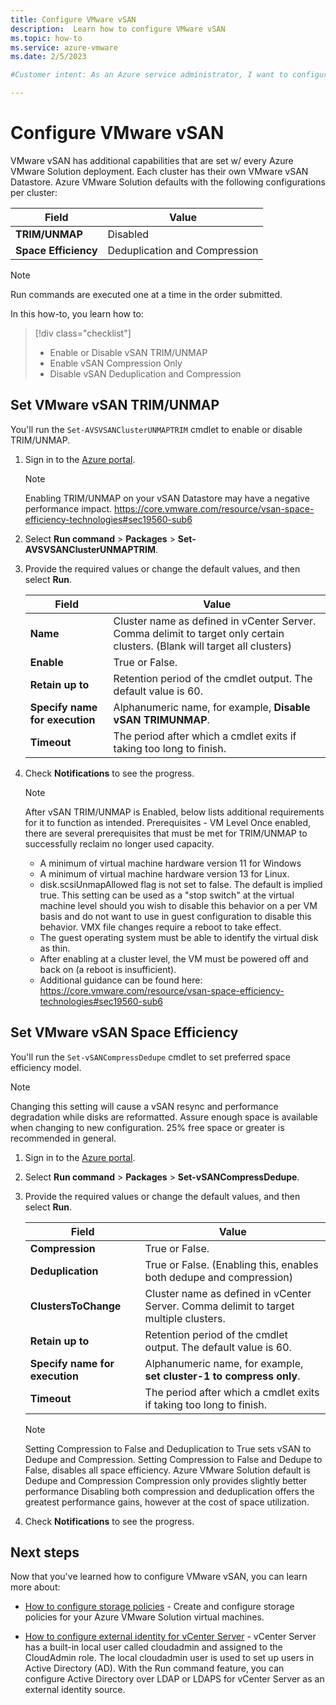 ```yaml
---
title: Configure VMware vSAN
description:  Learn how to configure VMware vSAN
ms.topic: how-to
ms.service: azure-vmware
ms.date: 2/5/2023

#Customer intent: As an Azure service administrator, I want to configure VMware vSAN.

---
```


# Configure VMware vSAN

VMware vSAN has additional capabilities that are set w/ every Azure VMware Solution deployment.  Each cluster has their own VMware vSAN Datastore.
Azure VMware Solution defaults with the following configurations per cluster:

   | **Field** | **Value** |
   | --- | --- |
   | **TRIM/UNMAP** | Disabled |
   | **Space Efficiency** | Deduplication and Compression |

> [!NOTE]
> Run commands are executed one at a time in the order submitted.

In this how-to, you learn how to:

> [!div class="checklist"]
> * Enable or Disable vSAN TRIM/UNMAP
> * Enable vSAN Compression Only
> * Disable vSAN Deduplication and Compression

## Set VMware vSAN TRIM/UNMAP

You'll run the `Set-AVSVSANClusterUNMAPTRIM` cmdlet to enable or disable TRIM/UNMAP.

1. Sign in to the [Azure portal](https://portal.azure.com).

   >[!NOTE]
   >Enabling TRIM/UNMAP on your vSAN Datastore may have a negative performance impact.
   >https://core.vmware.com/resource/vsan-space-efficiency-technologies#sec19560-sub6

1. Select **Run command** > **Packages** > **Set-AVSVSANClusterUNMAPTRIM**.

1. Provide the required values or change the default values, and then select **Run**.

   | **Field** | **Value** |
   | --- | --- |
   | **Name**  | Cluster name as defined in vCenter Server. Comma delimit to target only certain clusters. (Blank will target all clusters) |
   | **Enable**  | True or False. |
   | **Retain up to**  | Retention period of the cmdlet output. The default value is 60.  |
   | **Specify name for execution**  | Alphanumeric name, for example, **Disable vSAN TRIMUNMAP**.  |
   | **Timeout**  |  The period after which a cmdlet exits if taking too long to finish.  |

1. Check **Notifications** to see the progress.
   >[!NOTE]
   >After vSAN TRIM/UNMAP is Enabled, below lists additional requirements for it to function as intended.
   >Prerequisites -  VM Level
   >Once enabled, there are several prerequisites that must be met for TRIM/UNMAP to successfully reclaim no longer used capacity.
   >- A minimum of virtual machine hardware version 11 for Windows
   >- A minimum of virtual machine hardware version 13 for Linux.
   >- disk.scsiUnmapAllowed flag is not set to false. The default is implied true. This setting can be used as a "stop switch" at the virtual machine level should you wish to disable this behavior on a per VM basis and do not want to use in guest configuration to disable this behavior. VMX file changes require a reboot to take effect.
   >- The guest operating system must be able to identify the virtual disk as thin.
   >- After enabling at a cluster level, the VM must be powered off and back on (a reboot is insufficient).
   >- Additional guidance can be found here: https://core.vmware.com/resource/vsan-space-efficiency-technologies#sec19560-sub6

## Set VMware vSAN Space Efficiency

You'll run the `Set-vSANCompressDedupe` cmdlet to set preferred space efficiency model.
   >[!NOTE]
   >Changing this setting will cause a vSAN resync and performance degradation while disks are reformatted.
   >Assure enough space is available when changing to new configuration.  25% free space or greater is recommended in general.

1. Sign in to the [Azure portal](https://portal.azure.com).

1. Select **Run command** > **Packages** > **Set-vSANCompressDedupe**.

1. Provide the required values or change the default values, and then select **Run**.

   | **Field** | **Value** |
   | --- | --- |
   | **Compression**  | True or False. |
   | **Deduplication**  | True or False. (Enabling this, enables both dedupe and compression) |
   | **ClustersToChange**  | Cluster name as defined in vCenter Server. Comma delimit to target multiple clusters. |
   | **Retain up to**  | Retention period of the cmdlet output. The default value is 60.  |
   | **Specify name for execution**  | Alphanumeric name, for example, **set cluster-1 to compress only**.  |
   | **Timeout**  |  The period after which a cmdlet exits if taking too long to finish.  |

   >[!NOTE]
   >Setting Compression to False and Deduplication to True sets vSAN to Dedupe and Compression.
   >Setting Compression to False and Dedupe to False, disables all space efficiency.
   >Azure VMware Solution default is Dedupe and Compression
   >Compression only provides slightly better performance
   >Disabling both compression and deduplication offers the greatest performance gains, however at the cost of space utilization.

1. Check **Notifications** to see the progress.

## Next steps

Now that you've learned how to configure VMware vSAN, you can learn more about:

- [How to configure storage policies](configure-storage-policy.md) - Create and configure storage policies for your Azure VMware Solution virtual machines.


- [How to configure external identity for vCenter Server](configure-identity-source-vcenter.md) - vCenter Server has a built-in local user called cloudadmin and assigned to the CloudAdmin role. The local cloudadmin user is used to set up users in Active Directory (AD). With the Run command feature, you can configure Active Directory over LDAP or LDAPS for vCenter Server as an external identity source.
